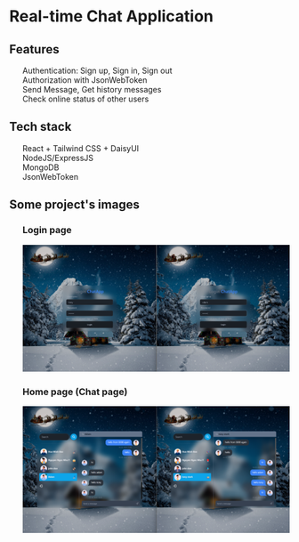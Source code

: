 <h1>Real-time Chat Application</h1>

<h2>Features</h2>
<ul style="list-style:none;">
  <li>Authentication: Sign up, Sign in, Sign out</li>
  <li>Authorization with JsonWebToken</li>
  <li>Send Message, Get history messages</li>
  <li>Check online status of other users</li>
</ul>

<div>
  <h2>Tech stack</h2>
  <ul style="list-style:none;">
    <li>React + Tailwind CSS + DaisyUI</li>
    <li>NodeJS/ExpressJS</li>
    <li>MongoDB</li>
    <li>JsonWebToken</li>
  <ul>
</div>


<h2>Some project's images</h2>
<ul style="list-style:none;">
  <li><h3>Login page</h3><img src='./product-img/p1.png' /></li>
  <li><h3>Home page (Chat page)</h3><img src='./product-img/p3.png' /></li>
<ul>